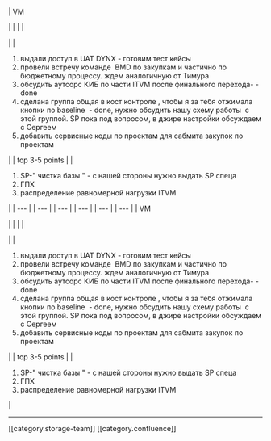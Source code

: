 





| VM

 | 
|  | 
| 

 | 
| 
1. выдали доступ в UAT DYNX - готовим тест кейсы
1. провели встречу команде  BMD по закупкам и частично по бюджетному процессу. ждем аналогичную от Тимура 
1. обсудить аутсорс КИБ по части ITVM после финального перехода- -done
1. сделана группа общая в кост контроле , чтобы я за тебя отжимала кнопки по baseline  - done, нужно обсудить нашу схему работы  с этой группой. SP пока под вопросом, в джире настройки обсуждаем с Сергеем
1. добавить сервисные коды по проектам для сабмита закупок по проектам  

 | 
| top 3-5 points | 
| 
1. SP-" чистка базы " - с нашей стороны нужно выдать SP спеца
1. ГПХ
1. распределение равномерной нагрузки ITVM

 | 
|  --- | 
|  --- | 
|  --- | 
|  --- | 
|  --- | 
|  --- | 
| VM

 | 
|  | 
| 

 | 
| 
1. выдали доступ в UAT DYNX - готовим тест кейсы
1. провели встречу команде  BMD по закупкам и частично по бюджетному процессу. ждем аналогичную от Тимура 
1. обсудить аутсорс КИБ по части ITVM после финального перехода- -done
1. сделана группа общая в кост контроле , чтобы я за тебя отжимала кнопки по baseline  - done, нужно обсудить нашу схему работы  с этой группой. SP пока под вопросом, в джире настройки обсуждаем с Сергеем
1. добавить сервисные коды по проектам для сабмита закупок по проектам  

 | 
| top 3-5 points | 
| 
1. SP-" чистка базы " - с нашей стороны нужно выдать SP спеца
1. ГПХ
1. распределение равномерной нагрузки ITVM

 | 







*****

[[category.storage-team]] 
[[category.confluence]] 

